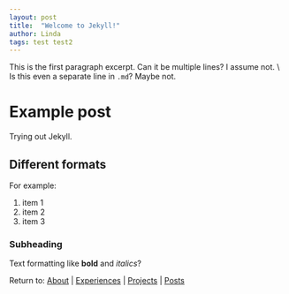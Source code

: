 ```yaml
---
layout: post
title:  "Welcome to Jekyll!"
author: Linda
tags: test test2
---
```


This is the first paragraph excerpt. 
Can it be multiple lines? I assume not. \\
Is this even a separate line in `.md`? Maybe not.

# Example post

Trying out Jekyll.

## Different formats

For example:
1. item 1
1. item 2
1. item 3

### Subheading

Text formatting like **bold** and *italics*?

Return to: 
[About]({{site.baseurl}}/about.html) \| 
[Experiences]({{site.baseurl}}/experiences.html) \| 
[Projects]({{site.baseurl}}/projects.html) \| 
[Posts]({{site.baseurl}}/posts.html)